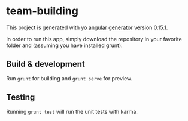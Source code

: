 
# team-building

This project is generated with [yo angular generator](https://github.com/yeoman/generator-angular)
version 0.15.1.

In order to run this app, simply download the repository in your favorite folder and (assuming you have installed grunt):

## Build & development

Run `grunt` for building and `grunt serve` for preview.

## Testing

Running `grunt test` will run the unit tests with karma.
